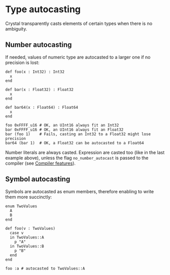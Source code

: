 # Type autocasting

Crystal transparently casts elements of certain types when there is no ambiguity.

## Number autocasting

If needed, values of numeric type are autocasted to a larger one if no precision is lost:

```crystal
def foo(x : Int32) : Int32
  x
end

def bar(x : Float32) : Float32
  x
end

def bar64(x : Float64) : Float64
  x
end

foo 0xFFFF_u16 # OK, an UInt16 always fit an Int32
bar 0xFFFF_u16 # OK, an UInt16 always fit an Float32
bar (foo 1)    # Fails, casting an Int32 to a Float32 might lose precision
bar64 (bar 1)  # OK, a Float32 can be autocasted to a Float64
```

Number literals are always casted. Expression are casted too (like in the last example above), unless the flag `no_number_autocast` is passed to the compiler (see [Compiler features](compile_time_flags.md#compiler-features)).

## Symbol autocasting

Symbols are autocasted as enum members, therefore enabling to write them more succinctly:

```crystal
enum TwoValues
  A
  B
end

def foo(v : TwoValues)
  case v
  in TwoValues::A
    p "A"
  in TwoValues::B
    p "B"
  end
end

foo :a # autocasted to TwoValues::A
```

